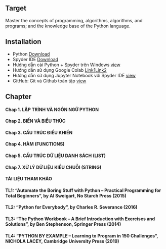 ## Target
Master the concepts of programming, algorithms, algorithms, and programs; and the knowledge base of the Python language.

## Installation
* Python [Download](https://www.python.org/downloads/)
* Spyder IDE [Download](https://www.spyder-ide.org/)
* Hướng dẫn cài Python + Spyder trên Windows [view](https://www.youtube.com/watch?v=ZxDG_9Uv2Hs)
* Hướng dẫn sử dụng Google Colab [Link1](https://trituenhantao.io/lap-trinh/lam-quen-voi-google-colab/)[Link2](https://www.youtube.com/watch?v=Ql_ujv8ZjWI)
* Hướng dẫn sử dụng Jupyter Notebook với Spyder IDE [view](https://www.youtube.com/watch?v=QXh_hdm8KfA)
* GitHub: Git và Github toàn tập [view](https://www.youtube.com/watch?v=gjQDyND-vN8&list=PLwJr0JSP7i8D041yrTcWB_qEdzijIUX-q)

## Chapter
#### Chap 1. LẬP TRÌNH VÀ NGÔN NGỮ PYTHON
#### Chap 2. BIẾN VÀ BIỂU THỨC
#### Chap 3. CẤU TRÚC ĐIỀU KHIỂN
#### Chap 4. HÀM (FUNCTIONS)
#### Chap 5. CẤU TRÚC DỮ LIỆU DANH SÁCH (LIST)
#### Chap 7. XỬ LÝ DỮ LIỆU KIỂU CHUỖI (STRING)

#### TÀI LIỆU THAM KHẢO
#### TL1: “Automate the Boring Stuff with Python – Practical Programming for Total Beginners”, by Al Sweigart, No Starch Press (2015)
#### TL2: “Python for Everybody”, by Charles R. Severance (2016)
#### TL3: “The Python Workbook – A Brief Introduction with Exercises and Solutions”, by Ben Stephenson, Springer Press (2014)
#### TL4: “PYTHON BY EXAMPLE – Learning to Program in 150 Challenges“, NICHOLA LACEY, Cambridge University Press (2019)
```
